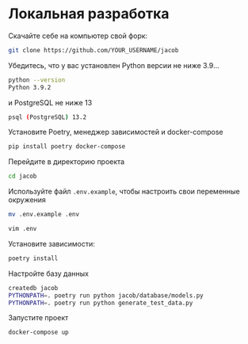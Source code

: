 # Локальная разработка

Скачайте себе на компьютер свой форк:

``` bash
git clone https://github.com/YOUR_USERNAME/jacob
```

Убедитесь, что у вас установлен Python версии не ниже 3.9...

``` bash
python --version
Python 3.9.2
```

и PostgreSQL не ниже 13

``` bash
psql (PostgreSQL) 13.2
```

Установите Poetry, менеджер зависимостей и docker-compose

``` bash
pip install poetry docker-compose
```

Перейдите в директорию проекта

``` bash
cd jacob
```

Используйте файл `.env.example`, чтобы настроить свои переменные окружения
```bash
mv .env.example .env
```

```bash
vim .env
```

Установите зависимости:

``` bash
poetry install
```

Настройте базу данных

``` bash
createdb jacob
PYTHONPATH=. poetry run python jacob/database/models.py
PYTHONPATH=. poetry run python generate_test_data.py
```

Запустите проект

```bash
docker-compose up
```
